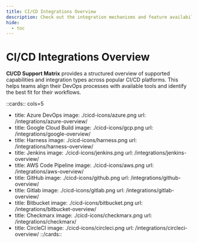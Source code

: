 ```yaml
---
title: CI/CD Integrations Overview
description: Check out the integration mechanisms and feature availability for key DevOps and security functionalities across popular CI/CD platforms.
hide:
  - toc
---
```


<style>
.nt-card .nt-card-image{
  color: #005BFF;
}

.nt-card-title {
    text-align: -webkit-center;
}
</style>

# CI/CD Integrations Overview

**CI/CD Support Matrix** provides a structured overview of supported capabilities and integration types across popular CI/CD platforms. This helps teams align their DevOps processes with available tools and identify the best fit for their workflows.

::cards:: cols=5

- title: Azure DevOps
  image: ./cicd-icons/azure.png
  url: /integrations/azure-overview/
- title: Google Cloud Build
  image: ./cicd-icons/gcp.png
  url: /integrations/google-overview/
- title: Harness
  image: ./cicd-icons/harness.png
  url: /integrations/harness-overview/
- title: Jenkins
  image: ./cicd-icons/jenkins.png
  url: /integrations/jenkins-overview/
- title: AWS Code Pipeline
  image: ./cicd-icons/aws.png
  url: /integrations/aws-overview/
- title: GitHub
  image: ./cicd-icons/github.png
  url: /integrations/github-overview/
- title: Gitlab
  image: ./cicd-icons/gitlab.png
  url: /integrations/gitlab-overview/
- title: Bitbucket
  image: ./cicd-icons/bitbucket.png
  url: /integrations/bitbucket-overview/
- title: Checkmarx
  image: ./cicd-icons/checkmarx.png
  url: /integrations/checkmarx/
- title: CircleCI
  image: ./cicd-icons/circleci.png
  url: /integrations/circleci-overview/
  ::/cards::